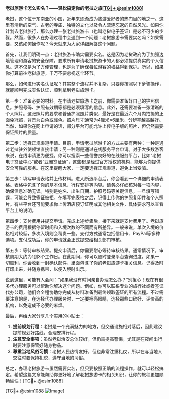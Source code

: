 **老挝旅游卡怎么实名？——轻松搞定你的老挝之旅[[TG💪+ @esim1088](https://t.me/s/esim1088)]**

老挝，这个位于东南亚的小国，近年来逐渐成为旅游爱好者的热门目的地之一。这里有清新的空气、古老的寺庙、独特的文化以及令人流连忘返的自然风光。如果你计划去老挝旅行，那么办理一张老挝旅游卡（也叫老挝电子签证）是必不可少的步骤。然而，很多人在办理过程中会遇到一个问题：老挝旅游卡需要实名吗？如果需要，又该如何操作呢？今天就来为大家详细解答这个问题。

首先，让我们明确一点：老挝旅游卡确实需要实名。这是因为老挝政府为了加强边境管理和游客的安全保障，要求所有申请老挝旅游卡的人都必须提供真实的个人信息。这不仅是为了方便管理，也是为了确保每位游客的权益得到保护。所以，如果你打算前往老挝旅游，千万不要忽视这个环节。

那么，如何进行实名认证呢？其实整个流程并不复杂，只要你按照以下步骤操作，就能顺利完成实名认证，顺利拿到老挝旅游卡。

第一步：准备必要的材料。在申请老挝旅游卡之前，你需要准备好自己的护照信息。护照号码、护照有效期等都是必须填写的信息。此外，还需要准备一张清晰的个人照片。这张照片的要求和普通护照照片类似，最好是在最近六个月内拍摄的正面免冠照，背景为白色或浅色。照片尺寸通常为4厘米×6厘米，分辨率越高越好。当然，如果你在网上申请的话，部分平台可能允许上传电子版的照片，但仍然需要保证照片的质量。

第二步：选择正规渠道申请。目前，申请老挝旅游卡的方式主要有两种：一种是通过老挝驻外使领馆直接申请；另一种则是通过在线服务平台申请。对于大多数游客来说，在线申请更为便捷。你可以搜索一些信誉良好的在线服务平台，比如“老挝电子签证中心”或者“亚洲签证通”，这些都是经过官方授权的机构，能够为你提供安全可靠的服务。在这里提醒大家，一定要选择正规渠道，避免上当受骗。

第三步：填写申请表格并上传材料。进入所选平台后，你会看到一个详细的申请表格。表格中包含了你的基本信息、行程安排等内容。请务必仔细核对每一项内容，确保信息准确无误。特别是姓名、出生日期、护照号码等关键信息，一旦填写错误，可能会导致签证被拒。在填写完表格之后，记得上传你的护照复印件和个人照片。有些平台还可能要求你上传酒店预订证明或其他相关文件，具体要求可以查看平台上的说明。

第四步：支付费用并提交申请。完成上述步骤后，接下来就是支付费用了。老挝旅游卡的费用根据停留时间和入境次数的不同而有所差异。一般来说，单次入境的价格相对较低，多次入境则会稍贵一些。支付方式通常包括信用卡、PayPal等多种选项。支付成功后，你的申请就会正式提交给相关部门审核。

第五步：等待审核结果。提交申请后，你需要耐心等待审核结果。通常情况下，审核周期大约为1到3个工作日。在此期间，你可以随时登录平台查询进度。如果一切顺利，你会收到一封确认邮件，里面包含了你的老挝旅游卡相关信息。记得及时打印出来，并随身携带，以便入境时出示。

说到这里，可能有人会问：“如果我没有时间亲自办理怎么办？”别担心！现在有很多代办理服务可以帮助你解决这个问题。例如，你可以联系专业的旅行社或者签证代办公司，他们会全程协助你完成从材料准备到最终领取签证的所有流程。不过需要注意的是，在选择代办理服务时，一定要擦亮眼睛，选择那些口碑好、评价高的机构，以免造成不必要的麻烦。

最后，再给大家分享几个实用的小贴士：

1. **提前规划行程**：老挝是一个充满魅力的地方，但交通设施相对落后，因此建议提前规划好路线，合理安排行程。
2. **注意安全事项**：虽然老挝治安总体较好，但仍需提高警惕，尤其是在夜间出行时要注意保管好随身物品。
3. **尊重当地风俗习惯**：老挝人民热情友好，但也非常注重礼仪，所以在与当地人交往时要保持礼貌，遵守当地的习俗。

总之，办理老挝旅游卡虽然需要实名，但只要按照正确的流程操作，就可以轻松搞定。希望这篇文章能帮助你更好地了解老挝旅游卡的相关知识，让你的旅程更加顺畅愉快！[[TG💪+ @esim1088](https://t.me/s/esim1088)]

[[TG💪+ @esim1088](https://t.me/s/esim1088) ![Image](https://i.postimg.cc/4NQfJmqS/Snipaste-2025-05-13-00-14-12.png)]